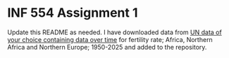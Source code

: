 # INF 554 Assignment 1

Update this README as needed.
I have downloaded data from [UN data of your choice containing data over time](http://data.un.org/) for fertility rate; Africa, Northern Africa and Northern Europe; 1950-2025 and added to the repository.